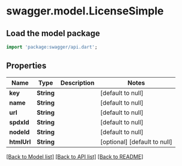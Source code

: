# swagger.model.LicenseSimple

## Load the model package
```dart
import 'package:swagger/api.dart';
```

## Properties
Name | Type | Description | Notes
------------ | ------------- | ------------- | -------------
**key** | **String** |  | [default to null]
**name** | **String** |  | [default to null]
**url** | **String** |  | [default to null]
**spdxId** | **String** |  | [default to null]
**nodeId** | **String** |  | [default to null]
**htmlUrl** | **String** |  | [optional] [default to null]

[[Back to Model list]](../README.md#documentation-for-models) [[Back to API list]](../README.md#documentation-for-api-endpoints) [[Back to README]](../README.md)

